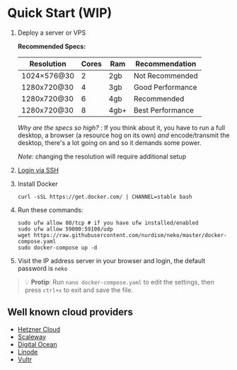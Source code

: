 # Quick Start (WIP)

1. Deploy a server or VPS

    **Recommended Specs:**
    
    | Resolution  | Cores | Ram   | Recommendation   |
    |-------------|-------|-------|------------------|
    | 1024×576@30 | 2     | 2gb   | Not Recommended  |
    | 1280x720@30 | 4     | 3gb   | Good Performance |
    | 1280x720@30 | 6     | 4gb   | Recommended      |
    | 1280x720@30 | 8     | 4gb+  | Best Performance |
  
    *Why are the specs so high?* : If you think about it, you have to run a full desktop, a browser (a resource hog on its own) *and* encode/transmit the desktop, there's a lot going on and so it demands some power.

    *Note:* changing the resolution will require additional setup 

2. [Login via SSH](https://www.digitalocean.com/docs/droplets/how-to/connect-with-ssh/)

3. Install Docker
    ```shell
    curl -sSL https://get.docker.com/ | CHANNEL=stable bash
    ```
4. Run these commands:
    ```shell
    sudo ufw allow 80/tcp # if you have ufw installed/enabled
    sudo ufw allow 59000:59100/udp
    wget https://raw.githubusercontent.com/nurdism/neko/master/docker-compose.yaml
    sudo docker-compose up -d
    ```
5. Visit the IP address server in your browser and login, the default password is `neko`

> 💡 **Protip**: Run `nano docker-compose.yaml` to edit the settings, then press `ctrl+x` to exit and save the file.

## Well known cloud providers
* [Hetzner Cloud](https://www.hetzner.com/cloud)
* [Scaleway](https://www.scaleway.com/)
* [Digital Ocean](https://www.digitalocean.com/)
* [Linode](https://www.linode.com/)
* [Vultr](https://www.vultr.com/)